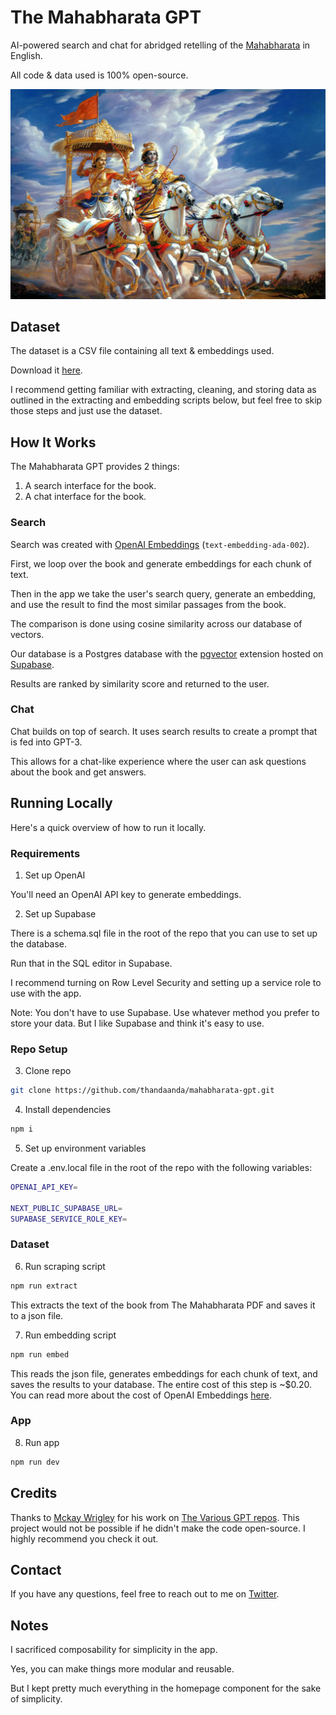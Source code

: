 # The Mahabharata GPT

AI-powered search and chat for abridged retelling of the [Mahabharata](https://en.wikipedia.org/wiki/Mahabharata) in English.

All code & data used is 100% open-source.

[![The Mahabharata GPT](./public/cover.jpeg)](https://the-mahabharata-gpt.vercel.app/)

## Dataset

The dataset is a CSV file containing all text & embeddings used.

Download it [here](https://drive.google.com/file/d/1gon_Q1JQBMO5Z0VfN9anq3e6UhiuEEYJ/view).

I recommend getting familiar with extracting, cleaning, and storing data as outlined in the extracting and embedding scripts below, but feel free to skip those steps and just use the dataset.

## How It Works

The Mahabharata GPT provides 2 things:

1. A search interface for the book.
2. A chat interface for the book.

### Search

Search was created with [OpenAI Embeddings](https://platform.openai.com/docs/guides/embeddings) (`text-embedding-ada-002`).

First, we loop over the book and generate embeddings for each chunk of text.

Then in the app we take the user's search query, generate an embedding, and use the result to find the most similar passages from the book.

The comparison is done using cosine similarity across our database of vectors.

Our database is a Postgres database with the [pgvector](https://github.com/pgvector/pgvector) extension hosted on [Supabase](https://supabase.com/).

Results are ranked by similarity score and returned to the user.

### Chat

Chat builds on top of search. It uses search results to create a prompt that is fed into GPT-3.

This allows for a chat-like experience where the user can ask questions about the book and get answers.

## Running Locally

Here's a quick overview of how to run it locally.

### Requirements

1. Set up OpenAI

You'll need an OpenAI API key to generate embeddings.

2. Set up Supabase

There is a schema.sql file in the root of the repo that you can use to set up the database.

Run that in the SQL editor in Supabase.

I recommend turning on Row Level Security and setting up a service role to use with the app.

Note: You don't have to use Supabase. Use whatever method you prefer to store your data. But I like Supabase and think it's easy to use.

### Repo Setup

3. Clone repo

```bash
git clone https://github.com/thandaanda/mahabharata-gpt.git
```

4. Install dependencies

```bash
npm i
```

5. Set up environment variables

Create a .env.local file in the root of the repo with the following variables:

```bash
OPENAI_API_KEY=

NEXT_PUBLIC_SUPABASE_URL=
SUPABASE_SERVICE_ROLE_KEY=
```

### Dataset

6. Run scraping script

```bash
npm run extract
```

This extracts the text of the book from The Mahabharata PDF and saves it to a json file.

7. Run embedding script

```bash
npm run embed
```

This reads the json file, generates embeddings for each chunk of text, and saves the results to your database. The entire cost of this step is ~$0.20. You can read more about the cost of OpenAI Embeddings [here](https://openai.com/blog/new-and-improved-embedding-model).

### App

8. Run app

```bash
npm run dev
```

## Credits

Thanks to [Mckay Wrigley](https://twitter.com/mckaywrigley) for his work on [The Various GPT repos](https://github.com/mckaywrigley). This project would not be possible if he didn't make the code open-source. I highly recommend you check it out.

## Contact

If you have any questions, feel free to reach out to me on [Twitter](https://twitter.com/thanda_anda).

## Notes

I sacrificed composability for simplicity in the app.

Yes, you can make things more modular and reusable.

But I kept pretty much everything in the homepage component for the sake of simplicity.
